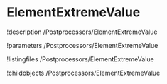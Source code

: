 <!-- MOOSE Documentation Stub: Remove this when content is added. -->

# ElementExtremeValue
!description /Postprocessors/ElementExtremeValue

!parameters /Postprocessors/ElementExtremeValue

!listingfiles /Postprocessors/ElementExtremeValue

!childobjects /Postprocessors/ElementExtremeValue
